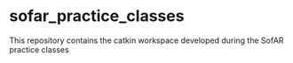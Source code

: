 # sofar_practice_classes
This repository contains the catkin workspace developed during the SofAR practice classes
